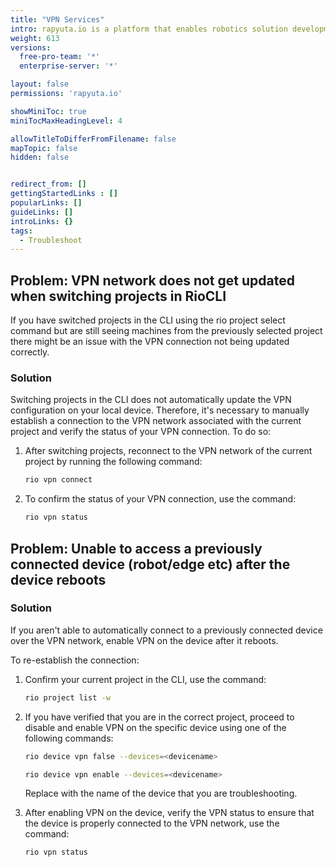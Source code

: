 ```yaml
---
title: "VPN Services"
intro: rapyuta.io is a platform that enables robotics solution development by providing the necessary software infrastructure and facilitating the interaction between multiple stakeholders who contribute to the solution development.
weight: 613
versions:
  free-pro-team: '*'
  enterprise-server: '*'

layout: false
permissions: 'rapyuta.io'

showMiniToc: true
miniTocMaxHeadingLevel: 4

allowTitleToDifferFromFilename: false
mapTopic: false
hidden: false


redirect_from: []
gettingStartedLinks : []
popularLinks: []
guideLinks: []
introLinks: {}
tags:
  - Troubleshoot
---
```


## Problem: VPN network does not get updated when switching projects in RioCLI

If you have switched projects in the CLI using the rio project select command but are still seeing machines from the previously selected project there might be an issue with the VPN connection not being updated correctly.

### Solution

Switching projects in the CLI does not automatically update the VPN configuration on your local device. Therefore, it's necessary to manually establish a connection to the VPN network associated with the current project and verify the status of your VPN connection. To do so:

1. After switching projects, reconnect to the VPN network of the current project by running the following command:

    ```Bash
    rio vpn connect
    ```

2. To confirm the status of your VPN connection, use the command:

    ```Bash
    rio vpn status
    ```

## Problem: Unable to access a previously connected device (robot/edge etc) after the device reboots

### Solution

If you aren't able to automatically connect to a previously connected device over the VPN network, enable VPN on the device after it reboots.

To re-establish the connection:

1. Confirm your current project in the CLI, use the command:

    ```Bash
    rio project list -w 
    ```

2. If you have verified that you are in the correct project, proceed to disable and enable VPN on the specific device using one of the following commands:

    ```Bash
    rio device vpn false --devices=<devicename>
    ```

    ```Bash
    rio device vpn enable --devices=<devicename>
    ```
    Replace <devicename> with the name of the device that you are troubleshooting.

3. After enabling VPN on the device, verify the VPN status to ensure that the device is properly connected to the VPN network, use the command:

    ```Bash
    rio vpn status
    ```





